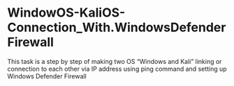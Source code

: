 # WindowOS-KaliOS-Connection_With.WindowsDefenderFirewall
This task is a step by step of making two OS “Windows and Kali” linking or connection to each other via IP address using ping command and setting up Windows Defender Firewall
